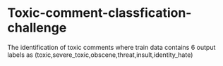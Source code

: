 # Toxic-comment-classfication-challenge
The identification of toxic comments where train data contains 6 output labels as (toxic,severe_toxic,obscene,threat,insult,identity_hate)
